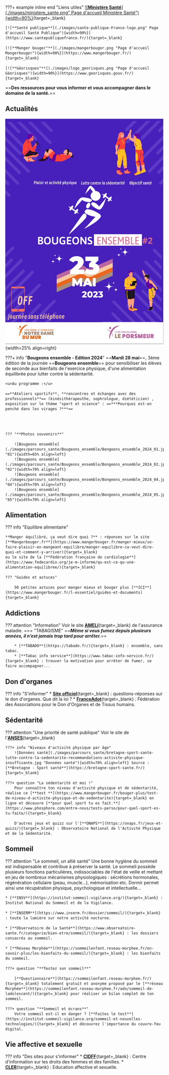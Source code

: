 
???+ example inline end "Liens utiles"
    [![**Ministère Santé**](./images/ministere_sante.png" Page d'accueil Ministère Santé"){width=90%}](https://solidarites-sante.gouv.fr/){target=_blank}
     
    [![**Santé publique**](./images/sante-publique-France-logo.png" Page d'accueil Santé Publique"){width=90%}](https://www.santepubliquefrance.fr/){target=_blank}

    [![**Manger bouger"**](./images/mangerbouger.png "Page d'accueil Mangerbouger"){width=90%}](https://www.mangerbouger.fr/){target=_blank}

    [![**Géorisques"**](./images/logo_georisques.png "Page d'accueil Géorisques"){width=90%}](https://www.georisques.gouv.fr/){target=_blank}
  

==**Des ressources pour vous informer et vous accompagner dans le domaine de la santé.**==

    

## Actualités
![Logo](./images/parcours_sante/Bougeons_ensemble_2023.jpg "Affiche 2023"){width=25% align=right}
    

???+ info "**Bougeons ensemble - Edition 2024**"
    ==**Mardi 28 mai**==, 3ème édition de la journée ==**Bougeons ensemble**== pour sensibiliser les élèves de seconde aux bienfaits de l'exercice physique, d'une alimentation équilibrée pour lutter contre la sédentarité. 
    
    <u>Au programme :</u>

    ==**Ateliers sportifs**, **rencontres et échanges avec des professionnels**== (kinésithérapeuthe, sophrologue, diététicien) , exposition sur le thème "sport et science" : ==***Pourquoi est-on penché dans les virages ?***==



    
    ??? "**Photos souvenirs**"

        ![Bougeons ensemble](./images/parcours_sante/Bougeons_ensemble/Bongeons_ensemble_2024_01.jpg "01"){width=65% align=left}
        ![Bougeons ensemble](./images/parcours_sante/Bougeons_ensemble/Bongeons_ensemble_2024_02.jpg "02"){width=70% align=left}
        ![Bougeons ensemble](./images/parcours_sante/Bougeons_ensemble/Bongeons_ensemble_2024_04.jpg "04"){width=70% align=left}
        ![Bougeons ensemble](./images/parcours_sante/Bougeons_ensemble/Bongeons_ensemble_2024_05.jpg "05"){width=70% align=left}
        

        


## Alimentation
??? info "Equilibre alimentaire"

    **Manger équilibré, ça veut dire quoi ?** : réponses sur le site [**Mangerbouger.fr**](https://www.mangerbouger.fr/manger-mieux/se-faire-plaisir-en-mangeant-equilibre/manger-equilibre-ca-veut-dire-quoi-et-comment-y-arriver){target=_blank}
    ou le site de la [**Fédération française de cardiologie**](https://www.fedecardio.org/je-m-informe/qu-est-ce-qu-une-alimentation-equilibree/){target=_blank}

    ??? "Guides et astuces"

        50 petites astuces pour manger mieux et bouger plus [**ICI**](https://www.mangerbouger.fr/l-essentiel/guides-et-documents){target=_blank}

    

## Addictions
??? attention "Information" 
    Voir le site [**AMELI**](https://www.ameli.fr/finistere/assure/sante/themes/addictions){target=_blank} de l'assurance maladie.
    === "TABAGISME"
        ==***Même si vous fumez depuis plusieurs années, il n’est jamais trop tard pour arrêter.***==

        * [**TABADO**](https://tabado.fr/){target=_blank} : ensemble, sans tabac. 
        * [**Tabac info service**](https://www.tabac-info-service.fr/){target=_blank} : trouver la motivation pour arrêter de fumer, se faire accompagner...



## Don d'organes

??? info "S'informer"
    * [**Site officiel**](https://www.dondorganes.fr/){target=_blank} : questions-réponses sur le don d'organes. Que dit la loi ?
    * [**FranceAdot**](https://www.france-adot.org/tout-savoir-sur-le-don/don-organe/){target=_blank} : Fédération des Associations pour le Don d'Organes et de Tissus humains.


## Sédentarité
??? attention "Une priorité de santé publique" 
    Voir le site de l'[**ANSES**](https://www.anses.fr/fr/content/manque-d%E2%80%99activit%C3%A9-physique-et-exc%C3%A8s-de-s%C3%A9dentarit%C3%A9-une-priorit%C3%A9-de-sant%C3%A9-publique){target=_blank}
    
    ???+ info "Niveaux d'activité physique par âge"
        ![Données santé](./images/parcours_sante/bretagne-sport-sante-lutte-contre-la-sedentarite-recommandations-activite-physique-insuffisante.jpg "Données santé"){width=70% align=left} Source : [**Bretagne - Sport santé**](https://bretagne-sport-sante.fr/){target=_blank}
        
    ???+ question "La sédentarité et moi !"
        Pour connaître ton niveau d'activité physique et de sédentarité, réalise ce [**test **](https://www.mangerbouger.fr/bouger-plus/test-de-niveau-d-activite-physique-et-de-sedentarite){target=_blank} en ligne et découvre [**pour quel sport tu es fait.**](https://www.phosphore.com/entre-nous/tests-perso/pour-quel-sport-es-tu-faite/){target=_blank}

        D'autres jeux et quizz sur l'[**ONAPS**](https://onaps.fr/jeux-et-quizz/){target=_blank} : Observatoire National de l'Activité Physique et de la Sédentarité.

## Sommeil
??? attention "Le sommeil, un allié santé"
    Une bonne hygiène du sommeil est indispensable et contribue à préserver la santé.
    Le sommeil possède plusieurs fonctions particulières, indissociables de l'état de veille et mettant en jeu de nombreux mécanismes physiologiques : sécrétions hormonales, régénération cellulaire (peau, muscle…), mémorisation etc. Dormir permet ainsi une récupération physique, psychologique et intellectuelle…

    * [**INSV**](https://institut-sommeil-vigilance.org/){target=_blank} : Institut National du Sommeil et de la Vigilance.
    
    * [**INSERM**](https://www.inserm.fr/dossier/sommeil/){target=_blank} : toute la lumière sur notre activité nocturne.
    
    * [**Observatoire de la Santé**](https://www.observatoire-sante.fr/categorie/bien-etre/sommeil/){target=_blank} : les dossiers consacrés au sommeil.

    * [**Réseau Morphée**](https://sommeilenfant.reseau-morphee.fr/en-savoir-plus/les-bienfaits-du-sommeil/){target=_blank} : les bienfaits du sommeil.

    ???+ question "**Testez son sommeil**"

        [**Questionnaire**](https://sommeilenfant.reseau-morphee.fr/){target=_blank} totalement gratuit et anonyme proposé par le [**réseau Morphée**](https://sommeilenfant.reseau-morphee.fr/ado/sommeil-de-ladolescent/){target=_blank} pour réaliser un bilan complet de ton sommeil.

    ???+ question "**Sommeil et écrans**"
        Votre sommeil est-il en danger ? [**Faites le test**](https://institut-sommeil-vigilance.org/sommeil-et-nouvelles-technologies/){target=_blank} et découvrez l'importance du couvre-feu digital. 
    

 
## Vie affective et sexuelle

??? info "Des sites pour s'informer"
    * [**CIDFF**](https://finistere.cidff.info/){target=_blank} : Centre d'information sur les droits des femmes et des familles.
    * [**CLER**](https://www.cler.net/Education-affective-et-sexuelle){target=_blank} : Education affective et sexuelle.





